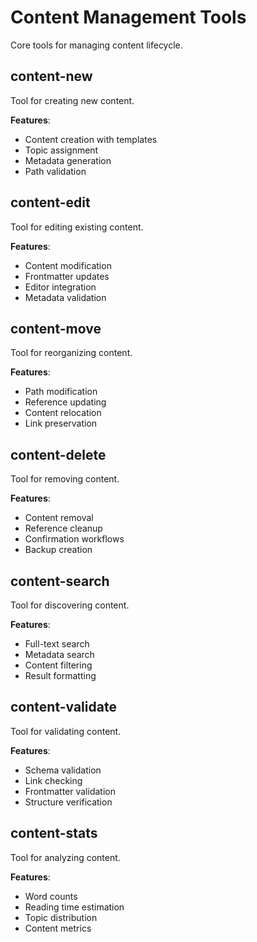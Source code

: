 # Content Management Tools

Core tools for managing content lifecycle.

## content-new

Tool for creating new content.

**Features**:

- Content creation with templates
- Topic assignment
- Metadata generation
- Path validation

## content-edit

Tool for editing existing content.

**Features**:

- Content modification
- Frontmatter updates
- Editor integration
- Metadata validation

## content-move

Tool for reorganizing content.

**Features**:

- Path modification
- Reference updating
- Content relocation
- Link preservation

## content-delete

Tool for removing content.

**Features**:

- Content removal
- Reference cleanup
- Confirmation workflows
- Backup creation

## content-search

Tool for discovering content.

**Features**:

- Full-text search
- Metadata search
- Content filtering
- Result formatting

## content-validate

Tool for validating content.

**Features**:

- Schema validation
- Link checking
- Frontmatter validation
- Structure verification

## content-stats

Tool for analyzing content.

**Features**:

- Word counts
- Reading time estimation
- Topic distribution
- Content metrics
